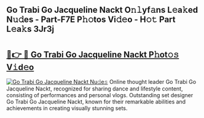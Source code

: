 ## Go Trabi Go Jacqueline Nackt O𝚗𝚕yf𝚊ns L𝚎a𝚔ed N𝚞𝚍es - Part-F7E P𝚑𝚘tos Vi𝚍𝚎o - H𝚘𝚝 Part L𝚎a𝚔s 3Jr3j

# <h2><a href="http://kf4rivd.oniu.top/?m=Go+Trabi+Go+Jacqueline+Nackt">🔗👉 🔴 Go Trabi Go Jacqueline Nackt P𝚑ot𝚘𝚜 V𝚒d𝚎o</a></h2>

[![Go Trabi Go Jacqueline Nackt Nu𝚍e𝚜](https://i.imgur.com/0qMVB7G.gif)](http://kf4rivd.oniu.top/?m=Go+Trabi+Go+Jacqueline+Nackt)
Online thought leader Go Trabi Go Jacqueline Nackt, recognized for sharing dance and lifestyle content, consisting of performances and personal vlogs. Outstanding set designer Go Trabi Go Jacqueline Nackt, known for their remarkable abilities and achievements in creating visually stunning sets.  
